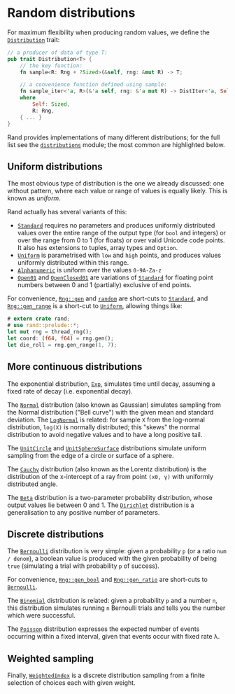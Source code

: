# Random distributions

For maximum flexibility when producing random values, we define the
[`Distribution`] trait:

```rust
// a producer of data of type T:
pub trait Distribution<T> {
    // the key function:
    fn sample<R: Rng + ?Sized>(&self, rng: &mut R) -> T;

    // a convenience function defined using sample:
    fn sample_iter<'a, R>(&'a self, rng: &'a mut R) -> DistIter<'a, Self, R, T>
    where
        Self: Sized,
        R: Rng,
    { ... }
}
```

Rand provides implementations of many different distributions; for the full
list see the [`distributions`] module; the most common are highlighted below.

## Uniform distributions

The most obvious type of distribution is the one we already discussed: one
without pattern, where each value or range of values is equally likely. This is
known as *uniform*.

Rand actually has several variants of this:

-   [`Standard`] requires no parameters and produces uniformly distributed
    values over the entire range of the output type (for `bool` and integers)
    or over the range from 0 to 1 (for floats) or over valid Unicode code
    points. It also has extensions to tuples, array types and `Option`.
-   [`Uniform`] is parametrised with `low` and `high` points, and produces
    values uniformly distributed within this range.
-   [`Alphanumeric`] is uniform over the values `0-9A-Za-z`
-   [`Open01`] and [`OpenClosed01`] are variations of [`Standard`] for floating
    point numbers between 0 and 1 (partially) exclusive of end points.

For convenience, [`Rng::gen`] and [`random`] are short-cuts to [`Standard`],
and [`Rng::gen_range`] is a short-cut to [`Uniform`], allowing things like:

```rust
# extern crate rand;
# use rand::prelude::*;
let mut rng = thread_rng();
let coord: (f64, f64) = rng.gen();
let die_roll = rng.gen_range(1, 7);
```

## More continuous distributions

The exponential distribution, [`Exp`], simulates time until decay, assuming a
fixed rate of decay (i.e. exponential decay).

The [`Normal`] distribution (also known as Gaussian) simulates sampling from
the Normal distribution ("Bell curve") with the given mean and standard
deviation. The [`LogNormal`] is related: for sample `X` from the log-normal
distribution, `log(X)` is normally distributed; this "skews" the normal
distribution to avoid negative values and to have a long positive tail.

The [`UnitCircle`] and [`UnitSphereSurface`] distributions simulate uniform
sampling from the edge of a circle or surface of a sphere.

The [`Cauchy`] distribution (also known as the Lorentz distribution) is the
distribution of the x-intercept of a ray from point `(x0, γ)` with uniformly
distributed angle.

The [`Beta`] distribution is a two-parameter probability distribution, whose
output values lie between 0 and 1. The [`Dirichlet`] distribution is a
generalisation to any positive number of parameters.

## Discrete distributions

The [`Bernoulli`] distribution is very simple: given a probability `p` (or a
ratio `num / denom`), a boolean value is produced with the given probability
of being `true` (simulating a trial with probability `p` of success).

For convenience, [`Rng::gen_bool`] and [`Rng::gen_ratio`] are short-cuts to [`Bernoulli`].

The [`Binomial`] distribution is related: given a probability `p` and a number
`n`, this distribution simulates running `n` Bernoulli trials and tells you the
number which were successful.

The [`Poisson`] distribution expresses the expected number of events occurring
within a fixed interval, given that events occur with fixed rate λ.

## Weighted sampling

Finally, [`WeightedIndex`] is a discrete distribution sampling from a finite
selection of choices each with given weight.

[`Distribution`]: ../rand/rand/distributions/trait.Distribution.html
[`distributions`]: ../rand/rand/distributions/index.html
[`Rng::gen_range`]: ../rand/rand/trait.Rng.html#method.gen_range
[`random`]: ../rand/rand/fn.random.html
[`Rng::gen_bool`]: ../rand/rand/trait.Rng.html#method.gen_bool
[`Rng::gen_ratio`]: ../rand/rand/trait.Rng.html#method.gen_ratio
[`Rng::gen`]: ../rand/rand/trait.Rng.html#method.gen
[`Rng`]: ../rand/rand/trait.Rng.html
[`Standard`]: ../rand/rand/distributions/struct.Standard.html
[`Uniform`]: ../rand/rand/distributions/struct.Uniform.html
[`Alphanumeric`]: ../rand/rand/distributions/struct.Alphanumeric.html
[`Open01`]: ../rand/rand/distributions/struct.Open01.html
[`OpenClosed01`]: ../rand/rand/distributions/struct.OpenClosed01.html
[`Bernoulli`]: ../rand/rand/distributions/struct.Bernoulli.html
[`Binomial`]: ../rand/rand/distributions/struct.Binomial.html
[`Exp`]: ../rand/rand/distributions/struct.Exp.html
[`Normal`]: ../rand/rand/distributions/struct.Normal.html
[`LogNormal`]: ../rand/rand/distributions/struct.LogNormal.html
[`UnitCircle`]: ../rand/rand/distributions/struct.UnitCircle.html
[`UnitSphereSurface`]: ../rand/rand/distributions/struct.UnitSphereSurface.html
[`Cauchy`]: ../rand/rand/distributions/struct.Cauchy.html
[`Poisson`]: ../rand/rand/distributions/struct.Poisson.html
[`Beta`]: ../rand/rand/distributions/struct.Beta.html
[`Dirichlet`]: ../rand/rand/distributions/struct.Dirichlet.html
[`WeightedIndex`]: ../rand/rand/distributions/struct.WeightedIndex.html
